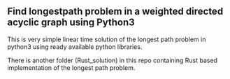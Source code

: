 ## Find longestpath problem in a weighted directed acyclic graph using Python3

This is very simple  linear time solution of the longest path problem in python3 using ready available python libraries.

There is another folder (Rust_solution) in this repo containing Rust based implementation of the longest path problem.




